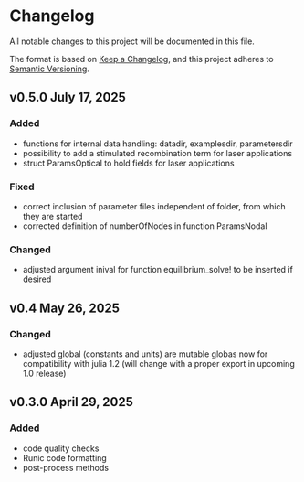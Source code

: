 # Changelog


All notable changes to this project will be documented in this file.

The format is based on [Keep a Changelog](https://keepachangelog.com/en/1.1.0/),
and this project adheres to [Semantic Versioning](https://semver.org/spec/v2.0.0.html).


## v0.5.0 July 17, 2025

### Added
  - functions for internal data handling: datadir, examplesdir, parametersdir
  - possibility to add a stimulated recombination term for laser applications
  - struct ParamsOptical to hold fields for laser applications
### Fixed
  - correct inclusion of parameter files independent of folder, from which they are started
  - corrected definition of numberOfNodes in function ParamsNodal
### Changed
  - adjusted argument inival for function equilibrium_solve! to be inserted if desired

## v0.4 May 26, 2025

### Changed
  - adjusted global (constants and units) are mutable globas now for compatibility with julia 1.2 (will change with a proper export in upcoming 1.0 release)


## v0.3.0 April 29, 2025

### Added
  - code quality checks
  - Runic code formatting
  - post-process methods
